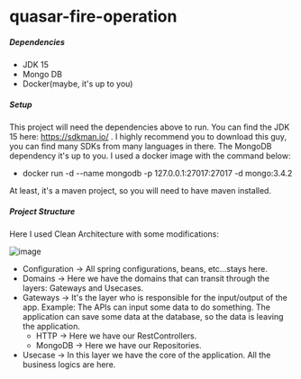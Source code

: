 # quasar-fire-operation

##### Dependencies
* JDK 15
* Mongo DB
* Docker(maybe, it's up to you)

##### Setup
This project will need the dependencies above to run. You can find the JDK 15 here: https://sdkman.io/ . I highly recommend you to download this guy, you can find many SDKs from many languages in there. The MongoDB dependency it's up to you. I used a docker image  with the command below: 
* docker run -d --name mongodb -p 127.0.0.1:27017:27017 -d mongo:3.4.2

At least, it's a maven project, so you will need to have maven installed.

##### Project Structure
Here I used Clean Architecture with some modifications:

![image](https://user-images.githubusercontent.com/9483458/112857590-61291880-9087-11eb-9bcc-8f5f69e435a1.png)
* Configuration -> All spring configurations, beans, etc...stays here.
* Domains -> Here we have the domains that can transit through the layers: Gateways and Usecases.
* Gateways -> It's the layer who is responsible for the input/output of the app. Example: The APIs can input some data to do something. The application can save some data at the database, so the data is leaving the application.
  * HTTP -> Here we have our RestControllers.
  * MongoDB -> Here we have our Repositories.
* Usecase -> In this layer we have the core of the application. All the business logics are here.
